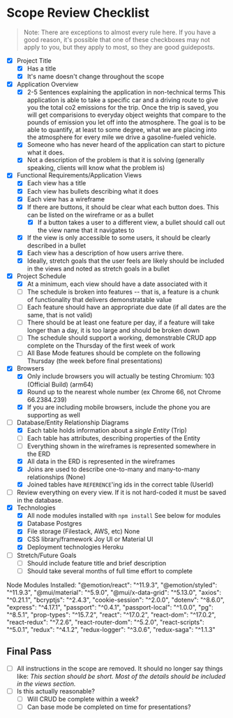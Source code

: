 # Scope Review Checklist

> Note: There are exceptions to almost every rule here. If you have a good reason, it's possible that one of these checkboxes may not apply to you, but they apply to most, so they are good guideposts.

- [x] Project Title
    - [x] Has a title
    - [x] It's name doesn't change throughout the scope
- [x] Application Overview
    - [x] 2-5 Sentences explaining the application in non-technical terms
        This application is able to take a specific car and a driving route to give you the total co2 emissions for the trip. Once the trip is saved, you will get comparisions to everyday object weights that compare to the pounds of emission you let off into the atmosphere. The goal is to be able to quantify, at least to some degree, what we are placing into the atmosphere for every mile we drive a gasoline-fueled vehicle.
    - [x] Someone who has never heard of the application can start to picture what it does.
    - [x] Not a description of the problem is that it is solving (generally speaking, clients will know what the problem is)
- [x] Functional Requirements/Application Views
    - [x] Each view has a title
    - [x] Each view has bullets describing what it does
    - [x] Each view has a wireframe
    - [x] If there are buttons, it should be clear what each button does. This can be listed on the wireframe or as a bullet
        - [x] If a button takes a user to a different view, a bullet should call out the view name that it navigates to
    - [x] If the view is only accessible to some users, it should be clearly described in a bullet
    - [x] Each view has a description of how users arrive there.
    - [x] Ideally, stretch goals that the user feels are likely should be included in the views and noted as stretch goals in a bullet
- [x] Project Schedule
    - [x] At a minimum, each view should have a date associated with it
    - [ ] The schedule is broken into features -- that is, a feature is a chunk of functionality that delivers demonstratable value
    - [ ] Each feature should have an appropriate due date (if all dates are the same, that is not valid)
    - [ ] There should be at least one feature per day, if a feature will take longer than a day, it is too large and should be broken down
    - [ ] The schedule should support a working, demonstrable CRUD app complete on the Thursday of the first week of work
    - [ ] All Base Mode features should be complete on the following Thursday (the week before final presentations)
- [x] Browsers
    - [x] Only include browsers you will actually be testing
        Chromium: 103 (Official Build) (arm64)
    - [x] Round up to the nearest whole number (ex Chrome 66, not Chrome 66.2384.239)
    - [x] If you are including mobile browsers, include the phone you are supporting as well
- [ ] Database/Entity Relationship Diagrams
    - [x] Each table holds information about a _single Entity_ (Trip)
    - [ ] Each table has attributes, describing properties of the Entity
    - [ ] Everything shown in the wireframes is represented somewhere in the ERD
    - [x] All data in the ERD is represented in the wireframes
    - [x] Joins are used to describe one-to-many and many-to-many relationships (None)
    - [x] Joined tables have `REFERENCE`'ing ids in the correct table (UserId)
- [ ] Review everything on every view. If it is not hard-coded it must be saved in the database.
- [x] Technologies
    - [x] All node modules installed with `npm install`
        See below for modules
    - [x] Database
        Postgres
    - [x] File storage (Filestack, AWS, etc)
        None
    - [x] CSS library/framework
        Joy UI or Material UI
    - [x] Deployment technologies
        Heroku
- [ ] Stretch/Future Goals
    - [ ] Should include feature title and brief description
    - [ ] Should take several months of full time effort to complete

Node Modules Installed:
"@emotion/react": "^11.9.3",
"@emotion/styled": "^11.9.3",
"@mui/material": "^5.9.0",
"@mui/x-data-grid": "^5.13.0",
"axios": "^0.21.1",
"bcryptjs": "^2.4.3",
"cookie-session": "^2.0.0",
"dotenv": "^8.6.0",
"express": "^4.17.1",
"passport": "^0.4.1",
"passport-local": "^1.0.0",
"pg": "^8.5.1",
"prop-types": "^15.7.2",
"react": "^17.0.2",
"react-dom": "^17.0.2",
"react-redux": "^7.2.6",
"react-router-dom": "^5.2.0",
"react-scripts": "^5.0.1",
"redux": "^4.1.2",
"redux-logger": "^3.0.6",
"redux-saga": "^1.1.3"

## Final Pass

- [ ] All instructions in the scope are removed. It should no longer say things like: _This section should be short. Most of the details should be included in the views section._
- [ ] Is this actually reasonable?
    - [ ] Will CRUD be complete within a week?
    - [ ] Can base mode be completed on time for presentations?
